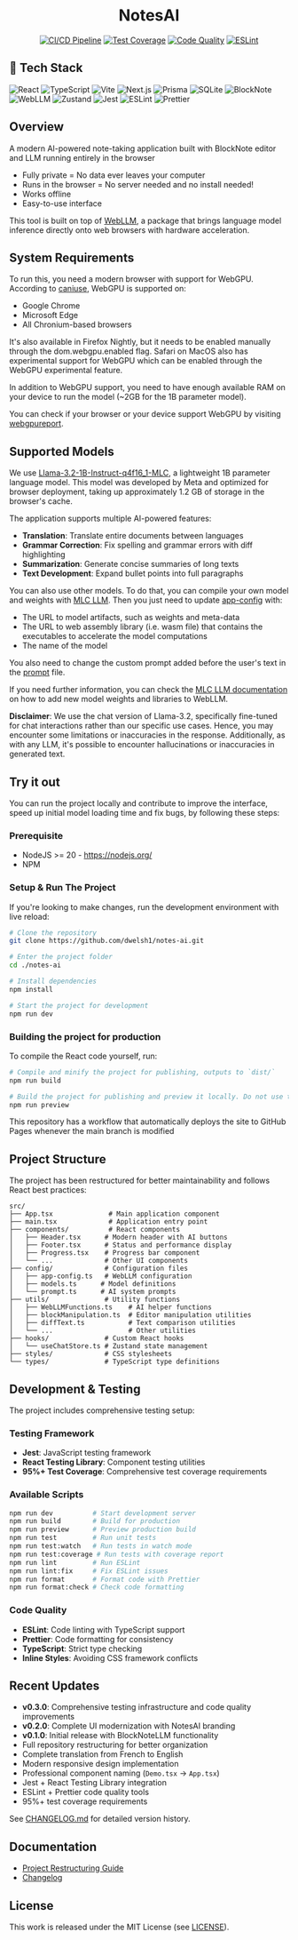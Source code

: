 <div align="center">

# NotesAI

[![CI/CD Pipeline](https://github.com/dwelsh1/notes-ai/workflows/CI/CD%20Pipeline/badge.svg)](https://github.com/dwelsh1/notes-ai/actions)
[![Test Coverage](https://img.shields.io/badge/coverage-95%25-brightgreen.svg)](https://github.com/dwelsh1/notes-ai)
[![Code Quality](https://img.shields.io/badge/code%20style-prettier-ff69b4.svg)](https://prettier.io/)
[![ESLint](https://img.shields.io/badge/linted%20by-eslint-blue.svg)](https://eslint.org/)

</div>

## 🚀 Tech Stack

![React](https://img.shields.io/badge/React-18.2.0-61DAFB?logo=react&logoColor=white)
![TypeScript](https://img.shields.io/badge/TypeScript-5.2.2-3178C6?logo=typescript&logoColor=white)
![Vite](https://img.shields.io/badge/Vite-5.2.0-646CFF?logo=vite&logoColor=white)
![Next.js](https://img.shields.io/badge/Next.js-16.0.0-000000?logo=next.js&logoColor=white)
![Prisma](https://img.shields.io/badge/Prisma-6.18.0-2D3748?logo=prisma&logoColor=white)
![SQLite](https://img.shields.io/badge/SQLite-12.4.1-003B57?logo=sqlite&logoColor=white)
![BlockNote](https://img.shields.io/badge/BlockNote-0.12.4-000000?logo=blocknote&logoColor=white)
![WebLLM](https://img.shields.io/badge/WebLLM-0.2.35-FF6B6B?logo=webllm&logoColor=white)
![Zustand](https://img.shields.io/badge/Zustand-4.5.2-FF6B6B?logo=zustand&logoColor=white)
![Jest](https://img.shields.io/badge/Jest-30.2.0-C21325?logo=jest&logoColor=white)
![ESLint](https://img.shields.io/badge/ESLint-8.57.0-4B32C3?logo=eslint&logoColor=white)
![Prettier](https://img.shields.io/badge/Prettier-3.6.2-F7B93E?logo=prettier&logoColor=white)

## Overview

A modern AI-powered note-taking application built with BlockNote editor and LLM running entirely in the browser

- Fully private = No data ever leaves your computer
- Runs in the browser = No server needed and no install needed!
- Works offline
- Easy-to-use interface

This tool is built on top of [WebLLM](https://github.com/mlc-ai/web-llm), a package that brings language model inference directly onto web browsers with hardware acceleration.

## System Requirements

To run this, you need a modern browser with support for WebGPU. According to [caniuse](https://caniuse.com/?search=WebGPU), WebGPU is supported on:

- Google Chrome
- Microsoft Edge
- All Chronium-based browsers

It's also available in Firefox Nightly, but it needs to be enabled manually through the dom.webgpu.enabled flag. Safari on MacOS also has experimental support for WebGPU which can be enabled through the WebGPU experimental feature.

In addition to WebGPU support, you need to have enough available RAM on your device to run the model (~2GB for the 1B parameter model).

You can check if your browser or your device support WebGPU by visiting [webgpureport](https://webgpureport.org/).

## Supported Models

We use [Llama-3.2-1B-Instruct-q4f16_1-MLC](https://huggingface.co/meta-llama/Meta-Llama-3.2-1B-Instruct), a lightweight 1B parameter language model. This model was developed by Meta and optimized for browser deployment, taking up approximately 1.2 GB of storage in the browser's cache.

The application supports multiple AI-powered features:

- **Translation**: Translate entire documents between languages
- **Grammar Correction**: Fix spelling and grammar errors with diff highlighting
- **Summarization**: Generate concise summaries of long texts
- **Text Development**: Expand bullet points into full paragraphs

You can also use other models. To do that, you can compile your own model and weights with [MLC LLM](https://github.com/mlc-ai/mlc-llm). Then you just need to update [app-config](./src/config/app-config.ts) with:

- The URL to model artifacts, such as weights and meta-data
- The URL to web assembly library (i.e. wasm file) that contains the executables to accelerate the model computations
- The name of the model

You also need to change the custom prompt added before the user's text in the [prompt](./src/config/prompt.ts) file.

If you need further information, you can check the [MLC LLM documentation](https://llm.mlc.ai/docs/deploy/javascript.html) on how to add new model weights and libraries to WebLLM.

**Disclaimer**: We use the chat version of Llama-3.2, specifically fine-tuned for chat interactions rather than our specific use cases. Hence, you may encounter some limitations or inaccuracies in the response. Additionally, as with any LLM, it's possible to encounter hallucinations or inaccuracies in generated text.

## Try it out

You can run the project locally and contribute to improve the interface, speed up initial model loading time and fix bugs, by following these steps:

### Prerequisite

- NodeJS >= 20 - https://nodejs.org/
- NPM

### Setup & Run The Project

If you're looking to make changes, run the development environment with live reload:

```sh
# Clone the repository
git clone https://github.com/dwelsh1/notes-ai.git

# Enter the project folder
cd ./notes-ai

# Install dependencies
npm install

# Start the project for development
npm run dev
```

### Building the project for production

To compile the React code yourself, run:

```sh
# Compile and minify the project for publishing, outputs to `dist/`
npm run build

# Build the project for publishing and preview it locally. Do not use this as a production server as it's not designed for it
npm run preview
```

This repository has a workflow that automatically deploys the site to GitHub Pages whenever the main branch is modified

## Project Structure

The project has been restructured for better maintainability and follows React best practices:

```
src/
├── App.tsx              # Main application component
├── main.tsx             # Application entry point
├── components/          # React components
│   ├── Header.tsx      # Modern header with AI buttons
│   ├── Footer.tsx      # Status and performance display
│   ├── Progress.tsx    # Progress bar component
│   └── ...             # Other UI components
├── config/             # Configuration files
│   ├── app-config.ts   # WebLLM configuration
│   ├── models.ts      # Model definitions
│   └── prompt.ts      # AI system prompts
├── utils/              # Utility functions
│   ├── WebLLMFunctions.ts    # AI helper functions
│   ├── blockManipulation.ts  # Editor manipulation utilities
│   ├── diffText.ts           # Text comparison utilities
│   └── ...                   # Other utilities
├── hooks/              # Custom React hooks
│   └── useChatStore.ts # Zustand state management
├── styles/             # CSS stylesheets
└── types/              # TypeScript type definitions
```

## Development & Testing

The project includes comprehensive testing setup:

### Testing Framework

- **Jest**: JavaScript testing framework
- **React Testing Library**: Component testing utilities
- **95%+ Test Coverage**: Comprehensive test coverage requirements

### Available Scripts

```bash
npm run dev          # Start development server
npm run build        # Build for production
npm run preview      # Preview production build
npm run test         # Run unit tests
npm run test:watch   # Run tests in watch mode
npm run test:coverage # Run tests with coverage report
npm run lint         # Run ESLint
npm run lint:fix     # Fix ESLint issues
npm run format       # Format code with Prettier
npm run format:check # Check code formatting
```

### Code Quality

- **ESLint**: Code linting with TypeScript support
- **Prettier**: Code formatting for consistency
- **TypeScript**: Strict type checking
- **Inline Styles**: Avoiding CSS framework conflicts

## Recent Updates

- **v0.3.0**: Comprehensive testing infrastructure and code quality improvements
- **v0.2.0**: Complete UI modernization with NotesAI branding
- **v0.1.0**: Initial release with BlockNoteLLM functionality
- Full repository restructuring for better organization
- Complete translation from French to English
- Modern responsive design implementation
- Professional component naming (`Demo.tsx` → `App.tsx`)
- Jest + React Testing Library integration
- ESLint + Prettier code quality tools
- 95%+ test coverage requirements

See [CHANGELOG.md](./CHANGELOG.md) for detailed version history.

## Documentation

- [Project Restructuring Guide](./docs/RESTRUCTURE.md)
- [Changelog](./CHANGELOG.md)

## License

This work is released under the MIT License (see [LICENSE](./LICENSE)).

